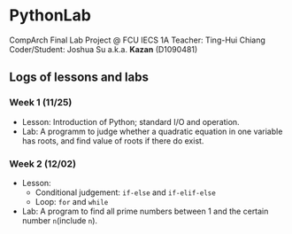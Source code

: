 # PythonLab
CompArch Final Lab Project @ FCU IECS 1A
Teacher: Ting-Hui Chiang
Coder/Student: Joshua Su a.k.a. **Kazan** (D1090481)

## Logs of lessons and labs

### Week 1 (11/25)
+ Lesson: Introduction of Python; standard I/O and operation.
+ Lab: A programm to judge whether a quadratic equation in one variable has roots, and find value of roots if there do exist.

### Week 2 (12/02)
+ Lesson: 
    + Conditional judgement: `if-else` and `if-elif-else`
    + Loop: `for` and `while`
+ Lab: A program to find all prime numbers between 1 and the certain number `n`(include `n`).